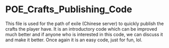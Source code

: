 # POE_Crafts_Publishing_Code

This file is used for the path of exile (Chinese server) to quickly publish the crafts the player have. It is an introductory code which can be improved much better and if anyone who is interested in this code, we can discuss it and make it better. Once again it is an easy code, just for fun, lol. 
